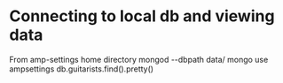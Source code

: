# Connecting to local db and viewing data
From amp-settings home directory
mongod --dbpath data/
mongo
use ampsettings
db.guitarists.find().pretty()